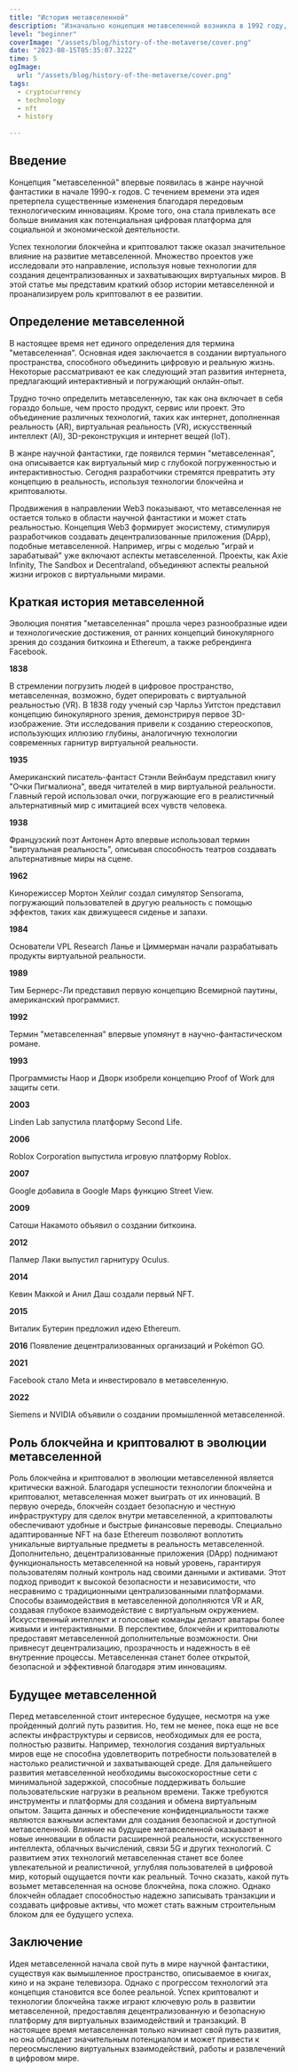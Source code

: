 ```yaml
---
title: "История метавселенной"
description: "Изначально концепция метавселенной возникла в 1992 году, когда американский писатель Нил Стивенсон представил свою идею \"Метазавода\". Однако понятие приобрело настоящую популярность лишь с приходом криптовалют и блокчейна"
level: "beginner"
coverImage: "/assets/blog/history-of-the-metaverse/cover.png"
date: "2023-08-15T05:35:07.322Z"
time: 5
ogImage:
  url: "/assets/blog/history-of-the-metaverse/cover.png"
tags:
  - cryptocurrency
  - technology
  - nft
  - history
  
---
```


## Введение

Концепция "метавселенной" впервые появилась в жанре научной 
фантастики в начале 1990-х годов. С течением времени эта идея 
претерпела существенные изменения благодаря передовым технологическим
инновациям. Кроме того, она стала привлекать все больше внимания как
потенциальная цифровая платформа для социальной и экономической деятельности.

Успех технологии блокчейна и криптовалют также оказал значительное влияние на развитие метавселенной. Множество проектов уже исследовали это направление, используя новые технологии для 
создания децентрализованных и захватывающих виртуальных миров. В этой статье мы представим краткий обзор истории метавселенной и проанализируем роль криптовалют в ее развитии.
## Определение метавселенной
В настоящее время нет единого определения для термина "метавселенная". Основная идея заключается в создании виртуального пространства, способного объединить цифровую и реальную жизнь. Некоторые рассматривают ее как следующий этап развития интернета, предлагающий интерактивный и погружающий онлайн-опыт.

Трудно точно определить метавселенную, так как она включает в себя гораздо больше, чем просто продукт, сервис или проект. Это объединение различных технологий, таких как интернет, дополненная реальность (AR), виртуальная реальность (VR), искусственный интеллект (AI), 3D-реконструкция и интернет вещей (IoT).

<!-- banner_place -->

В жанре научной фантастики, где появился термин "метавселенная", она описывается как виртуальный мир с глубокой погруженностью и интерактивностью. Сегодня разработчики стремятся превратить эту концепцию в реальность, используя технологии блокчейна и криптовалюты.

Продвижения в направлении Web3 показывают, что метавселенная не остается только в области научной фантастики и может стать реальностью. Концепция Web3 формирует экосистему, стимулируя разработчиков создавать децентрализованные приложения (DApp), подобные метавселенной. Например, игры с моделью "играй и зарабатывай" уже включают аспекты метавселенной. Проекты, как Axie Infinity, The Sandbox и Decentraland, объединяют аспекты реальной жизни игроков с виртуальными мирами.
## Краткая история метавселенной
Эволюция понятия "метавселенная" прошла через разнообразные идеи и технологические достижения, от ранних концепций бинокулярного зрения до создания биткоина и Ethereum, а также ребрендинга Facebook.

**1838**

В стремлении погрузить людей в цифровое пространство, метавселенная, возможно, будет оперировать с виртуальной реальностью (VR). В 1838 году ученый сэр Чарльз Уитстон представил концепцию бинокулярного зрения, демонстрируя первое 3D-изображение.
Эти исследования привели к созданию стереоскопов, использующих иллюзию глубины, аналогичную технологии современных гарнитур виртуальной реальности.

**1935**

Американский писатель-фантаст Стэнли Вейнбаум представил книгу "Очки Пигмалиона", введя читателей в мир виртуальной реальности. Главный герой использовал очки, погружающие его в реалистичный альтернативный мир с имитацией всех чувств человека.

**1938**

Французский поэт Антонен Арто впервые использовал термин "виртуальная реальность", описывая способность театров создавать альтернативные миры на сцене.

**1962**

Кинорежиссер Мортон Хейлиг создал симулятор Sensorama, погружающий пользователей в другую реальность с помощью эффектов, таких как движущееся сиденье и запахи.

**1984**

Основатели VPL Research Ланье и Циммерман начали разрабатывать продукты виртуальной реальности.

**1989**

Тим Бернерс-Ли представил первую концепцию Всемирной паутины, американский программист.

**1992**

Термин "метавселенная" впервые упомянут в научно-фантастическом романе.

**1993**

Программисты Наор и Дворк изобрели концепцию Proof of Work для защиты сети.

**2003**

Linden Lab запустила платформу Second Life.

**2006**

Roblox Corporation выпустила игровую платформу Roblox.

**2007**

Google добавила в Google Maps функцию Street View.

**2009**

Сатоши Накамото объявил о создании биткоина.

**2012**

Палмер Лаки выпустил гарнитуру Oculus.

**2014**

Кевин Маккой и Анил Даш создали первый NFT.

**2015**

Виталик Бутерин предложил идею Ethereum.

**2016**
Появление децентрализованных организаций и Pokémon GO.

**2021**

Facebook стало Meta и инвестировало в метавселенную.

**2022**

Siemens и NVIDIA объявили о создании промышленной метавселенной.

## Роль блокчейна и криптовалют в эволюции метавселенной
Роль блокчейна и криптовалют в эволюции метавселенной является критически важной. Благодаря успешности технологии блокчейна и криптовалют, метавселенная может выиграть от их инноваций. В первую очередь, блокчейн создает безопасную и честную инфраструктуру для сделок внутри метавселенной, а криптовалюты обеспечивают удобные и быстрые финансовые переводы. Специально адаптированные NFT на базе Ethereum позволяют воплотить уникальные виртуальные предметы в реальность метавселенной.
Дополнительно, децентрализованные приложения (DApp) поднимают функциональность метавселенной на новый уровень, гарантируя пользователям полный контроль над своими данными и активами. Этот подход приводит к высокой безопасности и независимости, что несравнимо с традиционными централизованными платформами.
Способы взаимодействия в метавселенной дополняются VR и AR, создавая глубокое взаимодействие с виртуальным окружением. Искусственный интеллект и голосовые команды делают аватары более живыми и интерактивными.
В перспективе, блокчейн и криптовалюты предоставят метавселенной дополнительные возможности. Они привнесут децентрализацию, прозрачность и надежность в её внутренние процессы. Метавселенная станет более открытой, безопасной и эффективной благодаря этим инновациям.
## Будущее метавселенной 
Перед метавселенной стоит интересное будущее, несмотря на уже пройденный долгий путь развития. Но, тем не менее, пока еще не все аспекты инфраструктуры и сервисов, необходимых для ее роста, полностью развиты. Например, технология создания виртуальных миров еще не способна удовлетворить потребности пользователей в настолько реалистичной и захватывающей среде.
Для дальнейшего развития метавселенной необходимы высокоскоростные сети с минимальной задержкой, способные поддерживать большие пользовательские нагрузки в реальном времени. Также требуются инструменты и платформы для создания и обмена виртуальным опытом. Защита данных и обеспечение конфиденциальности также являются важными аспектами для создания безопасной и доступной метавселенной.
Влияние на будущее метавселенной оказывают и новые инновации в области расширенной реальности, искусственного интеллекта, облачных вычислений, связи 5G и других технологий. С развитием этих технологий метавселенная станет все более увлекательной и реалистичной, углубляя пользователей в цифровой мир, который ощущается почти как реальный.
Точно сказать, какой путь возьмет метавселенная на основе блокчейна, пока сложно. Однако блокчейн обладает способностью надежно записывать транзакции и создавать цифровые активы, что может стать важным строительным блоком для ее будущего успеха.
## Заключение 
Идея метавселенной начала свой путь в мире научной фантастики, существуя как вымышленное пространство, описываемое в книгах, кино и на экране телевизора. Однако с прогрессом технологий эта концепция становится все более реальной.
Успех криптовалют и технологии блокчейна также играют ключевую роль в развитии метавселенной, предоставляя децентрализованную и безопасную платформу для виртуальных взаимодействий и транзакций. В настоящее время метавселенная только начинает свой путь развития, но она обладает значительным потенциалом и может привести к переосмыслению виртуальных взаимодействий, работы и развлечений в цифровом мире.